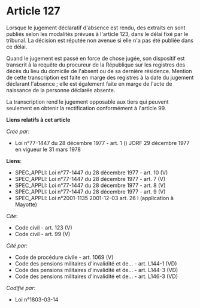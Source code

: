 # Article 127

Lorsque le jugement déclaratif d'absence est rendu, des extraits en sont publiés selon les modalités prévues à l'article 123,
dans le délai fixé par le tribunal. La décision est réputée non avenue si elle n'a pas été publiée dans ce délai. 

Quand le jugement est passé en force de chose jugée, son dispositif est transcrit à la requête du procureur de la République
sur les registres des décès du lieu du domicile de l'absent ou de sa dernière résidence. Mention de cette transcription est
faite en marge des registres à la date du jugement déclarant l'absence ; elle est également faite en marge de l'acte de
naissance de la personne déclarée absente. 

La transcription rend le jugement opposable aux tiers qui peuvent seulement en obtenir la rectification conformément à
l'article 99.

**Liens relatifs à cet article**

_Créé par_:

  - Loi n°77-1447 du 28 décembre 1977 - art. 1 () JORF 29 décembre 1977 en vigueur le 31 mars 1978

**Liens**:

  - SPEC_APPLI: Loi n°77-1447 du 28 décembre 1977 - art. 10 (V)
  - SPEC_APPLI: Loi n°77-1447 du 28 décembre 1977 - art. 7 (V)
  - SPEC_APPLI: Loi n°77-1447 du 28 décembre 1977 - art. 8 (V)
  - SPEC_APPLI: Loi n°77-1447 du 28 décembre 1977 - art. 9 (V)
  - SPEC_APPLI: Loi n°2001-1135 2001-12-03 art. 26 I (application à Mayotte)

_Cite_:

  - Code civil - art. 123 (V)
  - Code civil - art. 99 (V)

_Cité par_:

  - Code de procédure civile - art. 1069 (V)
  - Code des pensions militaires d'invalidité et de... - art. L144-1 (VD)
  - Code des pensions militaires d'invalidité et de... - art. L144-3 (VD)
  - Code des pensions militaires d'invalidité et de... - art. L146-3 (VD)

_Codifié par_:

  - Loi n°1803-03-14
